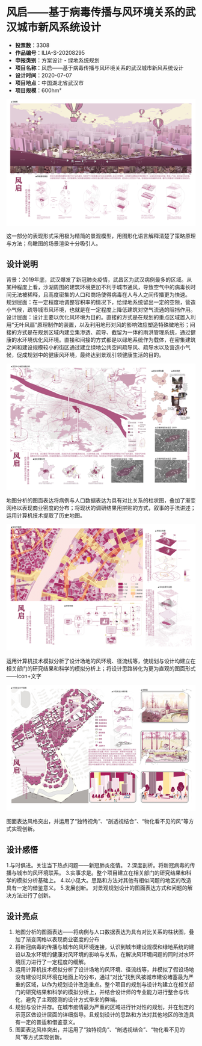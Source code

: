 # 风启——基于病毒传播与风环境关系的武汉城市新风系统设计 
- **投票数**：3308
- **作品编号**：ILIA-S-20208295
- **申报类别**：方案设计 - 绿地系统规划
- **项目名称**：风启——基于病毒传播与风环境关系的武汉城市新风系统设计
- **设计时间**：2020-07-07
- **项目地点**：中国湖北省武汉市
- **项目规模**：600hm²

![鸟瞰图](0b1f313caa21d1808e373e82d43b670a.jpg)

这一部分的表现形式采用极为精简的景观模型，用图形化语言解释清楚了策略原理与方法；鸟瞰图的场景渲染十分吸引人。
## 设计说明

背景：2019年底，武汉爆发了新冠肺炎疫情，武昌区为武汉病例最多的区域。从某种程度上看，沙湖周围的建筑环境更加不利于城市通风，导致空气中的病毒长时间无法被稀释，且高度密集的人口和商场使得病毒在人与人之间传播更为快速。
规划层面：在一定程度地调整容积率的情况下，给绿地系统留出一定的空隙，营造小气候，疏导城市风环境，也就是在一定程度上降低建筑对空气流通的阻挡作用。
设计层面：设计主要以优化风环境为目的。直接的方式是在规划的重点区域置入利用“无叶风扇”原理制作的装置，以及利用地形对风的影响效应塑造特殊微地形；间接的方式是在规划区域内建立集渗透、疏导、截留为一体的雨洪管理系统，通过健康的水环境优化风环境。直接和间接的方式都是以绿地系统作为载体，在密集建筑之间和建设规模较小的街区通过建立绿地公共空间疏导风、疏导水以及营造小气候，促成规划中的健康风环境，最终达到景观引领健康生活的目的。

![背景分析](bdc41cc8525fb59244c5710a0055a4e1.jpg)

地图分析的图面表达将病例与人口数据表达为具有对比关系的柱状图，叠加了渐变网格以表现商业密度的分布；将现状的调研结果用拼贴的方式，叙事的手法讲述；运用计算机技术提取了历史地图。

![规划方案](143f06e281bd2e779d096976018abee0.jpg)

运用计算机技术模拟分析了设计场地的风环境、径流线等，使规划与设计均建立在相关部门的研究结果和科学的模拟分析上；将设计思路转化为更为直观的图面形式——icon+文字

![示范区设计](8abf4fdedcb11391590c053194b852e5.jpg)

图面表达风格突出，并运用了“独特视角”、“剖透视结合”、“物化看不见的风”等方式实现创新。
## 设计感悟

1.与时俱进。关注当下热点问题——新冠肺炎疫情。
2.深度剖析。将新冠病毒的传播与城市的风环境联系。
3.实事求是。整个项目建立在相关部门的研究结果和科学的模拟分析基础上。
4.以小见大。思路和方法对其他有相似问题的地区的改造具有一定的借鉴意义。
5.发展创新。 对景观规划设计的图面表达方式和问题的解决方法进行了创新。
## 设计亮点

1. 地图分析的图面表达——将病例与人口数据表达为具有对比关系的柱状图，叠加了渐变网格以表现商业密度的分布
2. 将新冠病毒的传播与城市的风环境连接，认识到城市建设规模和绿地系统的建设以及水环境的健康对风环境的影响与关系，在解决风环境问题的同时对水环境压力进行了一定程度的缓解。
3. 运用计算机技术模拟分析了设计场地的风环境、径流线等，并模拟了假设场地没有建设时风环境在地面上的分布，通过“对比”找到风被城市建设堵塞最为严重的区域，以作为规划设计改造重点。整个项目的规划与设计均建立在相关部门的研究结果和科学的模拟分析上，并结合设计师的专业能力进行整合与优化，避免了主观臆测的设计方式带来的弊端。
4. 规划与设计并存。在城市疫情最为严重的区域进行针对性的规划，并在划定的示范区做设计层面的详细指导。且规划设计的思路和方法对其他地区的改造具有一定的普适和借鉴意义。
5. 图面表达风格突出，并运用了“独特视角”、“剖透视结合”、“物化看不见的风”等方式实现创新。
